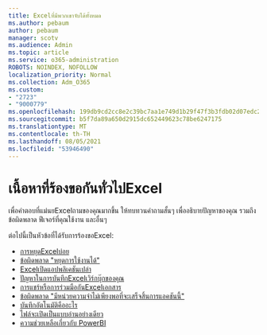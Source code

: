```yaml
---
title: Excelที่มีพวกเขาจับได้ทั้งหมด
ms.author: pebaum
author: pebaum
manager: scotv
ms.audience: Admin
ms.topic: article
ms.service: o365-administration
ROBOTS: NOINDEX, NOFOLLOW
localization_priority: Normal
ms.collection: Adm_O365
ms.custom:
- "2723"
- "9000779"
ms.openlocfilehash: 199db9cd2cc8e2c39bc7aa1e749d1b29f47f3b3fdb02d07edc2b7dc10c19dbbd
ms.sourcegitcommit: b5f7da89a650d2915dc652449623c78be6247175
ms.translationtype: MT
ms.contentlocale: th-TH
ms.lasthandoff: 08/05/2021
ms.locfileid: "53946490"
---
```

# <a name="commonly-requested-content-for-excel"></a>เนื้อหาที่ร้องขอกันทั่วไปExcel

เพื่อคําตอบที่แม่นยExcelถามของคุณมากขึ้น ให้ทบทวนคําถามสั้นๆ เพื่ออธิบายปัญหาของคุณ รวมถึงข้อผิดพลาด ฟีเจอร์ที่คุณใช้งาน และอื่นๆ 

ต่อไปนี้เป็นหัวข้อที่ได้รับการร้องขอExcel:

- [การหยุดExcelบ่อย](https://support.office.com/article/Excel-not-responding-hangs-freezes-or-stops-working-37E7D3C9-9E84-40BF-A805-4CA6853A1FF4)
- [ข้อผิดพลาด "หยุดการใช้งานได้"](https://support.office.com/client/52bd7985-4e99-4a35-84c8-2d9b8301a2fa)
- [Excelเปิดแอปพลิเคชันเปล่า](https://docs.microsoft.com/office/troubleshoot/excel/excel-opens-blank)
- [ปัญหาในการบันทึกExcelเวิร์กบุ๊กของคุณ](https://docs.microsoft.com/office/troubleshoot/excel/issue-when-save-excel-workbooks)
- [การแชร์หรือการร่วมมือกันExcelเอกสาร](https://support.office.com/article/7152aa8b-b791-414c-a3bb-3024e46fb104)
- [ข้อผิดพลาด "มีหน่วยความจําไม่เพียงพอที่จะเสร็จสิ้นการแอคชันนี้"](https://docs.microsoft.com/office/troubleshoot/excel/available-resources-errors)
- [บันทึกอัตโนมัติคืออะไร](https://support.office.com/article/6d6bd723-ebfd-4e40-b5f6-ae6e8088f7a5)
- [ไฟล์จะเปิดเป็นแบบอ่านอย่างเดียว](https://support.office.com/article/why-did-my-file-open-read-only-3ab4b792-da50-4b38-8628-14c64e1f1d15)
- [ความช่วยเหลือเกี่ยวกับ PowerBI](https://powerbi.microsoft.com/support/)